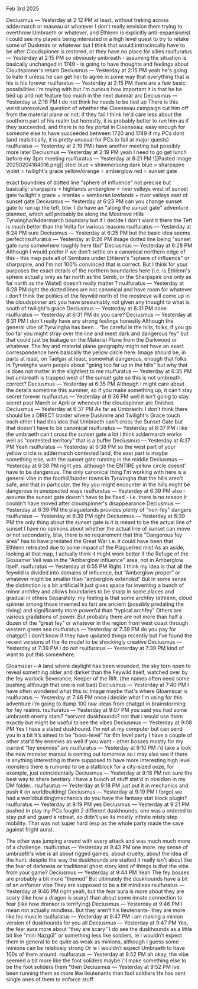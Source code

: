 Feb 3rd 2025

Deciusmus — Yesterday at 2:12 PM
at least, without treking across addermarch or maseau or whatever
I don't really envision them trying to overthrow Umbraeth or whatever, and Ethlenn is explicitly anti-expansionist
I could see my players being interested in a high level quest to try to retake some of Duskmire or whatever but I think that would intriscincally have to be after Cloudspinner is restored, or they have no place for allies 
rsulfuratus — Yesterday at 2:15 PM
so obviously umbreath - assuming the situation is basically unchanged in 1749 - is going to have thoughts and feelings about Cloudspinner's return
Deciusmus — Yesterday at 2:15 PM
yeah he's going to hate it
unless he can get her to agree in some way that everything that is his is his forever
rsulfuratus — Yesterday at 2:15 PM
there are a few basic possibilities i'm toying with but i'm curious how important it is that he be tied up and not feature too much in the next dunmar arc
Deciusmus — Yesterday at 2:16 PM
I do not think he needs to be tied up
There is this weird unresolved question of whether the Cleenseau campaign cut him off from the material plane or not; if they fail I think he'd care less about the southern part of his realm
but honestly, it is probably better to run him as if they succeeded, and there is no fey portal in Cleenseau; easy enough for someone else to have succeeded between 1720 and 1749 if my PCs dont (and realsitically, it is pretty unusual for PCs to fail at major quests)
rsulfuratus — Yesterday at 2:19 PM
i have another meeting but possibly more later
Deciusmus — Yesterday at 2:19 PM
yeah I need to go get lunch before my 3pm meeting
rsulfuratus — Yesterday at 6:21 PM
![[Pasted image 20250204184016.png]]
steel blue = shimmersong
dark blue = sharpspire
violet = twilight's grace
yellow/orange = amberglow
red = sunset gate

exact boundries of dotted line "sphere of influence" not precise
but basically:
sharpspire = highlands
amberglow = river valleys west of sunset gate
twilight's grace = orenlas + sembaran lowlands + river valleys east of sunset gate
Deciusmus — Yesterday at 6:23 PM
can you change sunset gate to run up the teft, btw. I do have an "along the sunset gate" adventure planned, which will probably be along the Mostreve Hills Tyrwingha/Addermarch boundary but if I decide I don't want it there the Teft is much better than the Volta for various reasons
rsulfuratus — Yesterday at 6:24 PM
sure
Deciusmus — Yesterday at 6:25 PM
but the basic idea seems perfect
rsulfuratus — Yesterday at 6:26 PM
Image
dotted line being "sunset gate runs somewhere roughly here tbd"
Deciusmus — Yesterday at 6:28 PM
Although I would prefer if we don't settle on a canonical northern edge of this - this map puts all of Sembara under Ethlenn's "sphere of influence" or sharpspire, and I'm not 100% convinced that is correct. But I think for your purposes the exact details of the northern boundaries here (i.e. is Ethlenn's sphere actually only as far north as the Semb, or the Sharpspire one only as far north as the Wistel) doesn't really matter
?
rsulfuratus — Yesterday at 6:28 PM
right the dotted lines are not canonical and have room for whatever
i don't think the politics of the feywild north of the mostreve will come up in the cloudspinner arc
you have presumably not given any thought to what is south of twilight's grace
Deciusmus — Yesterday at 6:31 PM
none
rsulfuratus — Yesterday at 6:31 PM
do you care?
Deciusmus — Yesterday at 6:31 PM
I don't really have any strong feelings honestly
Although the general vibe of Tyrwingha has been... "be careful in the hills, folks, if you go too far you might stray over the line and meet dark and dangerous fey"
but that could just be leakage on the Material Plane from the Darkwood or whatever.
The fey and material plane geography might not have an exact correspondence here
basically the yellow circle here:
Image
should be, in parts at least, on Taelgar at least, somewhat dangerous, enough that folks in Tyrwingha warn people about "going too far up in the hills"
but why that is does not matter in the slightlest to me
rsulfuratus — Yesterday at 6:35 PM
but umbreath is trapped west of the sunset gate so this is not umbreath, correct?
Deciusmus — Yesterday at 6:35 PM
Although I might care about the details sometime this summer, so if you make something up, it can't stay secret forever
rsulfuratus — Yesterday at 6:36 PM
well it isn't going to stay secret past March or April or whenever the cloudspinner arc finishes
Deciusmus — Yesterday at 6:37 PM
As far as Umbraeth:
I don't think there should be a DIRECT border where Duskmire and Twilight's Grace touch each other
I had this idea that Umbraeth can't cross the Sunset Gate but that doesn't have to be canonical
rsulfuratus — Yesterday at 6:37 PM
i like the umbraeth can't cross the sunset gate a lot
i think addermarch works well as "contested territory" that is a buffer
Deciusmus — Yesterday at 6:37 PM
Yeah
rsulfuratus — Yesterday at 6:38 PM
so the west part of your yellow circle is addermarch contested land, the east part is maybe something else, with the sunset gate running in the middle
Deciusmus — Yesterday at 6:38 PM
right
yes. although the ENTIRE yellow circle doesnt' have to be dangerous. The only canonical thing I'm working with here is a general vibe in the foothill/border towns in Tyrwingha that the hills aren't safe, and that in particular, the fey you might encounter in the hills might be dangerous in unexpected ways
rsulfuratus — Yesterday at 6:39 PM
also i assume the sunset gate doesn't have to be fixed - i.e. there is no reason it couldn't have moved after cloudspinner's disappearance
Deciusmus — Yesterday at 6:39 PM
the plaguelands provides plenty of "non-fey" dangers
rsulfuratus — Yesterday at 6:39 PM
right
Deciusmus — Yesterday at 6:39 PM
the only thing about the sunset gate is it is meant to be the actual line of sunset
I have no opinions about whether the actual line of sunset can move or not
secondarily, btw, there is no requirement that this "Dangerous fey area" has to have predated the Great War
i.e. it could have been that Ethlenn retreated due to some impact of the Plague/red mist
As an aside, looking at that map, I actually think it might work better if the Refuge of the Gossamer Veil was in the "Amberglow influence" area, not in Amberglow itself.
rsulfuratus — Yesterday at 6:55 PM
Right. I think my idea is that all the feywild is divided into domains of influence, but “Amberglow proper” or whatever might be smaller than “amberglow extended”
But in some sense the distinction is a bit artificial
It just gives space for inventing a bunch of minor archfey and allows boundaries to be sharp in some places and gradual in others
Separately: my feeling is that some archfey (ethlenn, cloud spinner among those invented so far) are ancient (possibly predating the riving) and significantly more powerful than “typical archfey”
Others are various gradations of power. But probably there are not more than half a dozen of the “great fey” or whatever in the region from west coast through western green sea
rsulfuratus — Yesterday at 7:39 PM
do you pay for chatgpt? i don't know if they have updated things recently but I've found the recent versions of the 4o model to be shockingly creative
Deciusmus — Yesterday at 7:39 PM
I do not
rsulfuratus — Yesterday at 7:39 PM
kind of want to put this somewhere: 

Gloamscar – A land where daylight has been wounded, the sky torn open to reveal something older and darker than the Feywild itself, watched over by the fey warlock Severance, Keeper of the Rift.
(the names often need some pushing although that one is not bad)
Deciusmus — Yesterday at 7:40 PM
I have often wondered what this is:
Image
maybe that's where Gloamscar is
rsulfuratus — Yesterday at 7:46 PM
once i decide what I'm using for this adventure i'm going to dump 100 raw ideas from chatgpt in brainstorming for fey realms.
rsulfuratus — Yesterday at 9:07 PM
you said you had some umbraeth enemy stats?
*servant
duskhounds?
not that i would use them exactly but might be useful to see the vibes
Deciusmus — Yesterday at 9:08 PM
Yes I have a stated duskhound. I’m not at my computer but can send you in a bit
It’s aimed to be “boss-level” for 6th level party
I have a couple of other stat’d fey enemies as well if you want - other bosses mostly for my current “fey enemies” arc
rsulfuratus — Yesterday at 9:10 PM
i'd take a look
the new monster manual is coming out tomorrow so i may also see if there is anything interesting in there
supposed to have more interesting high level monsters
there is rumored to be a statblock for a city-sized ooze, for example, just coincidentally
Deciusmus — Yesterday at 9:18 PM
not sure the best way to share bestiary. I have a bunch of stuff stat'd in obsidian in my DM folder..
rsulfuratus — Yesterday at 9:18 PM
just put it in mechanics and push it
(in worldbuilding)
Deciusmus — Yesterday at 9:19 PM
I forgot we had a worldbuilding\mechanics
do you have the fantasy stat block plugin?
rsulfuratus — Yesterday at 9:19 PM
yes
Deciusmus — Yesterday at 9:21 PM
pushed
in play my PCs fought 2 different duskhounds; one was a ordered to stay put and guard a retreat, so didn't use its mostly infinite misty step mobility. That was not super hard (esp as the whole party made the save against fright aura).

The other was jumping around with every attack and was much much more of a challenge.
rsulfuratus — Yesterday at 9:43 PM
one more. my sense of umbraeth's vibe is all about rigged games, about cruelty, about the idea of the hunt. despite the way the duskhounds are statted it really isn't about like the fear of darkness or traditional ghost story kind of things
is that the vibe from your game?
Deciusmus — Yesterday at 9:44 PM
Yeah
The fey bosses are probably a bit more “themed”
But ultimately the duskhounds have a bit of an enforcer vibe
They are supposed to be a bit mindless
rsulfuratus — Yesterday at 9:46 PM
right yeah, but the fear aura is more about they are scary (like how a dragon is scary) than about some innate connection to fear (like how drankor is terrifying)
Deciusmus — Yesterday at 9:46 PM
I mean not actually mindless. But they aren’t his lieutenants- they are more like his muscle
rsulfuratus — Yesterday at 9:47 PM
i am making a minion version of duskhounds for you all
Deciusmus — Yesterday at 9:47 PM
Yes, the fear aura more about “they are scary”
I do see the duskhounds as a little bit like “mini Nazgûl” or something less like soldiers, ie I wouldn’t expect them in general to be quite as weak as minions, although I guess some minions can be relatively strong
Or ie I wouldn’t expect Umbraeth to have 100s of them around.
rsulfuratus — Yesterday at 9:52 PM
ah okay, the vibe seemed a bit more like the foot soliders
maybe i'll make something else to be the foot soliders them
*then
Deciusmus — Yesterday at 9:52 PM
Ive been running them as more like lieutenants than foot soldiers
He has sent single ones of them to enforce stuff
